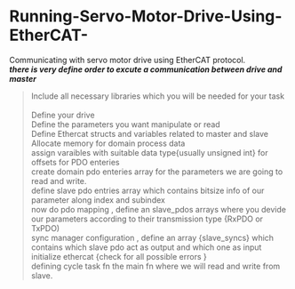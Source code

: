 # Running-Servo-Motor-Drive-Using-EtherCAT-
Communicating with servo motor drive using EtherCAT protocol.  
 ***there is very define order to excute a communication between drive and master*** 
 > Include all necessary libraries which you will be needed for your task</br>  
 > Define your drive</br> 
 > Define the parameters you want manipulate or read</br> 
 > Define Ethercat structs and variables related to master and slave</br> 
 > Allocate memory for domain process data</br> 
 > assign varaibles with suitable data type{usually unsigned int} for offsets 
   for PDO enteries</br> 
 > create domain pdo enteries array for the parameters we are going to read 
   and write.</br> 
 > define slave pdo entries array which contains bitsize info of our parameter 
   along index and subindex</br> 
 > now do pdo mapping , define an slave_pdos arrays where you devide our 
   parameters according to their transmission type {RxPDO or TxPDO)</br> 
 > sync manager configuration , define an array {slave_syncs} which contains 
   which slave pdo act as output and which one as input</br> 
 > initialize ethercat {check for all possible errors }</br> 
 > defining cycle task fn the main fn where we will read and write from slave.</br> 
   

